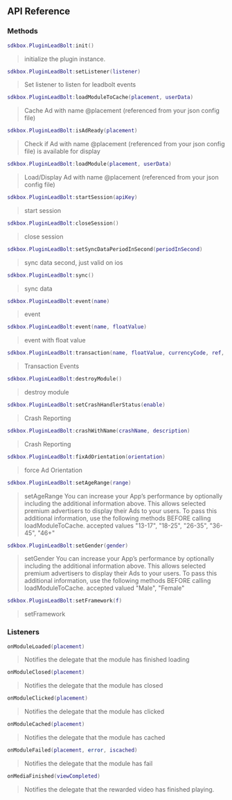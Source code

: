 ## API Reference

### Methods
```lua
sdkbox.PluginLeadBolt:init()
```
>  initialize the plugin instance.

```lua
sdkbox.PluginLeadBolt:setListener(listener)
```
> Set listener to listen for leadbolt events

```lua
sdkbox.PluginLeadBolt:loadModuleToCache(placement, userData)
```
> Cache Ad with name @placement (referenced from your json config file)

```lua
sdkbox.PluginLeadBolt:isAdReady(placement)
```
> Check if Ad with name @placement (referenced from your json config file) is available for display

```lua
sdkbox.PluginLeadBolt:loadModule(placement, userData)
```
> Load/Display Ad with name @placement (referenced from your json config file)

```lua
sdkbox.PluginLeadBolt:startSession(apiKey)
```
> start session

```lua
sdkbox.PluginLeadBolt:closeSession()
```
> close session

```lua
sdkbox.PluginLeadBolt:setSyncDataPeriodInSecond(periodInSecond)
```
> sync data second, just valid on ios

```lua
sdkbox.PluginLeadBolt:sync()
```
> sync data

```lua
sdkbox.PluginLeadBolt:event(name)
```
> event

```lua
sdkbox.PluginLeadBolt:event(name, floatValue)
```
> event with float value

```lua
sdkbox.PluginLeadBolt:transaction(name, floatValue, currencyCode, ref, instant)
```
> Transaction Events

```lua
sdkbox.PluginLeadBolt:destroyModule()
```
> destroy module

```lua
sdkbox.PluginLeadBolt:setCrashHandlerStatus(enable)
```
> Crash Reporting

```lua
sdkbox.PluginLeadBolt:crashWithName(crashName, description)
```
> Crash Reporting

```lua
sdkbox.PluginLeadBolt:fixAdOrientation(orientation)
```
> force Ad Orientation

```lua
sdkbox.PluginLeadBolt:setAgeRange(range)
```
> setAgeRange
You can increase your App’s performance by optionally including the additional information above. This allows selected premium advertisers to display their Ads to your users. To pass this additional information, use the following methods BEFORE calling loadModuleToCache.
accepted values "13-17", "18-25", "26-35", "36-45", "46+"

```lua
sdkbox.PluginLeadBolt:setGender(gender)
```
> setGender
You can increase your App’s performance by optionally including the additional information above. This allows selected premium advertisers to display their Ads to your users. To pass this additional information, use the following methods BEFORE calling loadModuleToCache.
accepted valued "Male", "Female"

```lua
sdkbox.PluginLeadBolt:setFramework(f)
```
> setFramework


### Listeners
```lua
onModuleLoaded(placement)
```
> Notifies the delegate that the module has finished loading

```lua
onModuleClosed(placement)
```
> Notifies the delegate that the module has closed

```lua
onModuleClicked(placement)
```
> Notifies the delegate that the module has clicked

```lua
onModuleCached(placement)
```
> Notifies the delegate that the module has cached

```lua
onModuleFailed(placement, error, iscached)
```
> Notifies the delegate that the module has fail

```lua
onMediaFinished(viewCompleted)
```
> Notifies the delegate that the rewarded video has finished playing.


